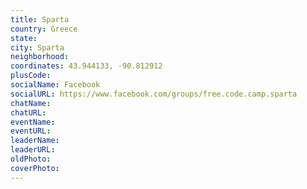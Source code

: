 ```yaml
---
title: Sparta
country: Greece
state: 
city: Sparta
neighborhood: 
coordinates: 43.944133, -90.812912
plusCode:
socialName: Facebook
socialURL: https://www.facebook.com/groups/free.code.camp.sparta
chatName:
chatURL:
eventName:
eventURL:
leaderName:
leaderURL:
oldPhoto: 
coverPhoto:
---
```

